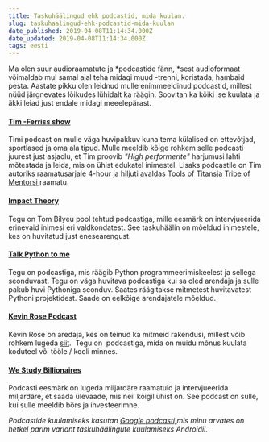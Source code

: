 ```yaml
---
title: Taskuhäälingud ehk podcastid, mida kuulan.
slug: taskuhaalingud-ehk-podcastid-mida-kuulan
date_published: 2019-04-08T11:14:34.000Z
date_updated: 2019-04-08T11:14:34.000Z
tags: eesti
---
```


Ma olen suur audioraamatute ja *podcastide fänn, *sest audioformaat võimaldab mul samal ajal teha midagi muud -trenni, koristada, hambaid pesta. Aastate pikku olen leidnud mulle enimmeeldinud podcastid, millest nüüd järgnevates lõikudes lühidalt ka räägin. Soovitan ka kõiki ise kuulata ja äkki leiad just endale midagi meeelepärast.

#### [Tim -Ferriss show](https://tim.blog/)

Timi podcast on mulle väga huvipakkuv kuna tema külalised on ettevõtjad, sportlased ja oma ala tipud. Mulle meeldib kõige rohkem selle podcasti juurest just asjaolu, et Tim proovib *"High performerite"* harjumusi lahti mõtestada ja leida, mis on ühist edukatel inimestel. Lisaks podcastile on Tim autoriks raamatusarjale 4-hour ja hiljuti avaldas [Tools of Titans](https://www.amazon.com/Tools-Titans-Billionaires-World-Class-Performers/dp/1328683788)ja [Tribe of Mentorsi ](https://www.amazon.de/Tribe-Mentors-Short-Advice-World/dp/1785041851/ref=sr_1_1?ie=UTF8&amp;qid=1541798194&amp;sr=8-1&amp;keywords=tribe+of+mentors)raamatu.

#### [Impact Theory](https://impacttheory.com/)

Tegu on Tom Bilyeu pool tehtud podcastiga, mille eesmärk on intervjueerida erinevaid inimesi eri valdkondatest. See taskuhäälin on mõeldud inimestele, kes on huvitatud just enesearengust.

#### [Talk Python to me](https://talkpython.fm/)

Tegu on podcastiga, mis räägib Python programmeerimiskeelest ja sellega seonduvast. Tegu on väga huvitava podcastiga kui sa oled arendaja ja sulle pakub huvi Pythoniga seonduv. Saates räägitakse mitmetest huvitavatest Pythoni projektidest. Saade on eelkõige arendajatele mõeldud.

#### [Kevin Rose Podcast](https://www.kevinrose.com/applications)

Kevin Rose on aredaja, kes on teinud ka mitmeid rakendusi, millest võib rohkem lugeda [siit](https://www.kevinrose.com/applications).  Tegu on  podcastiga, mida on muidu mõnus kuulata koduteel või tööle / kooli minnes.

#### [We Study Billionaires](https://www.theinvestorspodcast.com/)

Podcasti eesmärk on lugeda miljardäre raamatuid ja intervjueerida miljardäre, et saada ülevaade, mis neil kõigil ühist on. See podcast on sulle, kui sulle meeldib börs ja investeerimne.

*Podcastide kuulamiseks kasutan [Google podcasti,](https://play.google.com/store/apps/details?id=com.google.android.apps.podcasts&amp;hl=en_US)mis minu arvates on hetkel parim variant taskuhäälingute kuulamiseks Androidil.*
